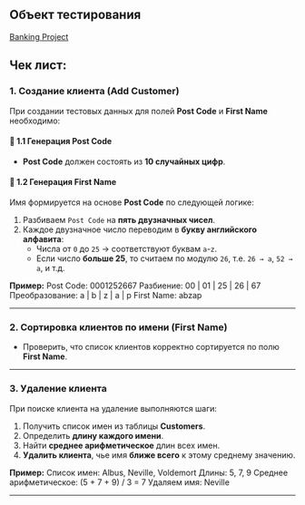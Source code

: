 
##  Объект тестирования
[Banking Project](https://www.globalsqa.com/angularJs-protractor/BankingProject/#/manager)

##  Чек лист:

### 1. Создание клиента (Add Customer)
При создании тестовых данных для полей **Post Code** и **First Name** необходимо:

#### 🔹 1.1 Генерация Post Code
- **Post Code** должен состоять из **10 случайных цифр**.

#### 🔹 1.2 Генерация First Name
Имя формируется на основе **Post Code** по следующей логике:

1. Разбиваем `Post Code` на **пять двузначных чисел**.
2. Каждое двузначное число переводим в **букву английского алфавита**:
    - Числа от `0` до `25` → соответствуют буквам `a`-`z`.
    - Если число **больше 25**, то считаем по модулю `26`, т.е. `26 → a`, `52 → a`, и т.д.

**Пример:**
Post Code: 0001252667
Разбиение: 00 | 01 | 25 | 26 | 67
Преобразование: a | b | z | a | p
First Name: abzap


---

### 2. Сортировка клиентов по имени (First Name)
- Проверить, что список клиентов корректно сортируется по полю **First Name**.

---

### 3. Удаление клиента
При поиске клиента на удаление выполняются шаги:

1. Получить список имен из таблицы **Customers**.
2. Определить **длину каждого имени**.
3. Найти **среднее арифметическое** длин всех имен.
4. **Удалить клиента**, чье имя **ближе всего** к этому среднему значению.

**Пример:**
Список имен: Albus, Neville, Voldemort
Длины: 5, 7, 9
Среднее арифметическое: (5 + 7 + 9) / 3 = 7
Удаляем имя: Neville

---